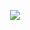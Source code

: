 <p align = "center">
<img src="https://capsule-render.vercel.app/api?type=waving&color=auto&height=300&section=header&text=ESTsoftWeeklyQuiz&fontSize=70" />
</p>